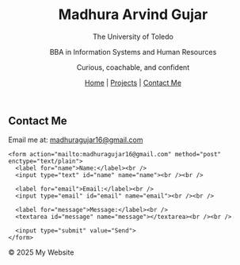 <!DOCTYPE html>
<html lang="en">
<head>
  <meta charset="UTF-8" />
  <meta name="viewport" content="width=device-width, initial-scale=1.0"/>
  <title>Madhura Arvind Gujar | Contact Me</title>
</head>
<body>
  <header>
    <h1>Madhura Arvind Gujar</h1>
    <p>The University of Toledo</p>
    <p>BBA in Information Systems and Human Resources</p>
    <p>Curious, coachable, and confident</p>
    <nav>
      <a href="index.html">Home</a> |
      <a href="projects.html">Projects</a> |
      <a href="contact.html">Contact Me</a>
    </nav>
  </header>
  <main>
    <h2>Contact Me</h2>
    <p>Email me at: <a href="mailto:madhuragujar16@gmail.com">madhuragujar16@gmail.com</a></p>

    <form action="mailto:madhuragujar16@gmail.com" method="post" enctype="text/plain">
      <label for="name">Name:</label><br />
      <input type="text" id="name" name="name"><br /><br />

      <label for="email">Email:</label><br />
      <input type="email" id="email" name="email"><br /><br />

      <label for="message">Message:</label><br />
      <textarea id="message" name="message"></textarea><br /><br />

      <input type="submit" value="Send">
    </form>
  </main>
  <footer>
    <p>&copy; 2025 My Website</p>
  </footer>
</body>
</html>


